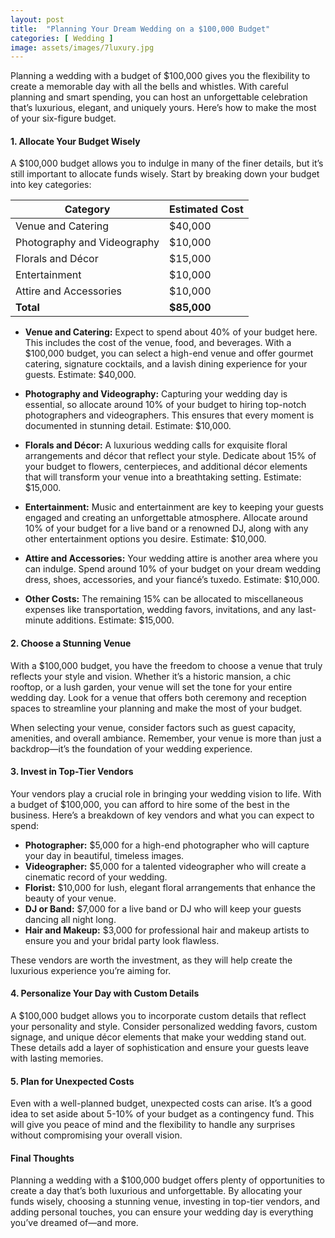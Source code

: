 ```yaml
---
layout: post
title:  "Planning Your Dream Wedding on a $100,000 Budget"
categories: [ Wedding ]
image: assets/images/7luxury.jpg
---
```


Planning a wedding with a budget of $100,000 gives you the flexibility to create a memorable day with all the bells and whistles. With careful planning and smart spending, you can host an unforgettable celebration that’s luxurious, elegant, and uniquely yours. Here’s how to make the most of your six-figure budget.
  
#### 1. Allocate Your Budget Wisely

A $100,000 budget allows you to indulge in many of the finer details, but it’s still important to allocate funds wisely. Start by breaking down your budget into key categories:

| **Category**                | **Estimated Cost** |
|-----------------------------|--------------------|
| Venue and Catering          | $40,000            |
| Photography and Videography | $10,000            |
| Florals and Décor           | $15,000            |
| Entertainment               | $10,000            |
| Attire and Accessories      | $10,000            |
| **Total**                   | **$85,000**        |


- **Venue and Catering:** Expect to spend about 40% of your budget here. This includes the cost of the venue, food, and beverages. With a $100,000 budget, you can select a high-end venue and offer gourmet catering, signature cocktails, and a lavish dining experience for your guests. Estimate: $40,000.

- **Photography and Videography:** Capturing your wedding day is essential, so allocate around 10% of your budget to hiring top-notch photographers and videographers. This ensures that every moment is documented in stunning detail. Estimate: $10,000.

- **Florals and Décor:** A luxurious wedding calls for exquisite floral arrangements and décor that reflect your style. Dedicate about 15% of your budget to flowers, centerpieces, and additional décor elements that will transform your venue into a breathtaking setting. Estimate: $15,000.

- **Entertainment:** Music and entertainment are key to keeping your guests engaged and creating an unforgettable atmosphere. Allocate around 10% of your budget for a live band or a renowned DJ, along with any other entertainment options you desire. Estimate: $10,000.

- **Attire and Accessories:** Your wedding attire is another area where you can indulge. Spend around 10% of your budget on your dream wedding dress, shoes, accessories, and your fiancé’s tuxedo. Estimate: $10,000.

- **Other Costs:** The remaining 15% can be allocated to miscellaneous expenses like transportation, wedding favors, invitations, and any last-minute additions. Estimate: $15,000.

#### 2. Choose a Stunning Venue

With a $100,000 budget, you have the freedom to choose a venue that truly reflects your style and vision. Whether it’s a historic mansion, a chic rooftop, or a lush garden, your venue will set the tone for your entire wedding day. Look for a venue that offers both ceremony and reception spaces to streamline your planning and make the most of your budget.

When selecting your venue, consider factors such as guest capacity, amenities, and overall ambiance. Remember, your venue is more than just a backdrop—it’s the foundation of your wedding experience.

#### 3. Invest in Top-Tier Vendors

Your vendors play a crucial role in bringing your wedding vision to life. With a budget of $100,000, you can afford to hire some of the best in the business. Here’s a breakdown of key vendors and what you can expect to spend:

- **Photographer:** $5,000 for a high-end photographer who will capture your day in beautiful, timeless images.
- **Videographer:** $5,000 for a talented videographer who will create a cinematic record of your wedding.
- **Florist:** $10,000 for lush, elegant floral arrangements that enhance the beauty of your venue.
- **DJ or Band:** $7,000 for a live band or DJ who will keep your guests dancing all night long.
- **Hair and Makeup:** $3,000 for professional hair and makeup artists to ensure you and your bridal party look flawless.

These vendors are worth the investment, as they will help create the luxurious experience you’re aiming for.

#### 4. Personalize Your Day with Custom Details

A $100,000 budget allows you to incorporate custom details that reflect your personality and style. Consider personalized wedding favors, custom signage, and unique décor elements that make your wedding stand out. These details add a layer of sophistication and ensure your guests leave with lasting memories.

#### 5. Plan for Unexpected Costs

Even with a well-planned budget, unexpected costs can arise. It’s a good idea to set aside about 5-10% of your budget as a contingency fund. This will give you peace of mind and the flexibility to handle any surprises without compromising your overall vision.

#### Final Thoughts

Planning a wedding with a $100,000 budget offers plenty of opportunities to create a day that’s both luxurious and unforgettable. By allocating your funds wisely, choosing a stunning venue, investing in top-tier vendors, and adding personal touches, you can ensure your wedding day is everything you’ve dreamed of—and more.